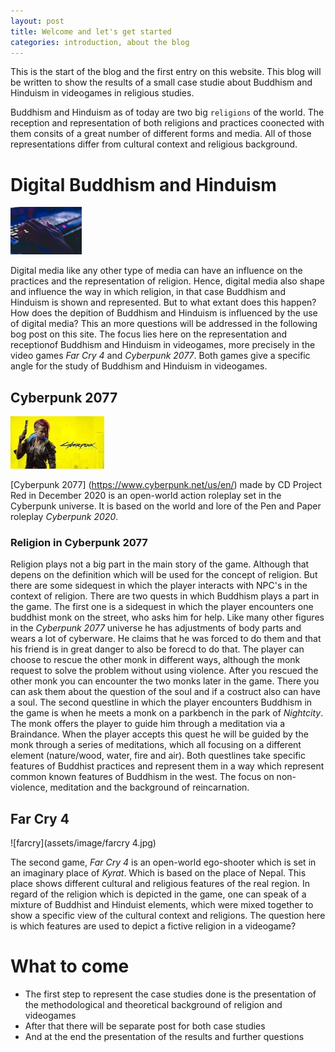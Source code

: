 ```yaml
---
layout: post
title: Welcome and let's get started
categories: introduction, about the blog
---
```


This is the start of the blog and the first entry on this website.
This blog will be written to show the results of a small case studie about Buddhism and Hinduism in videogames in religious studies.
<!--more-->
Buddhism and Hinduism as of today are two big `religions` of the world. The reception and representation of both religions and practices coonected with them consits of a great number of different forms and media.
All of those representations differ from cultural context and religious background. 

# Digital Buddhism and Hinduism
![Gaming](/assets/image/gaming_image_cut.jpg)

Digital media like any other type of media can have an influence on the practices and the representation of religion. Hence, digital media also shape and influence the way in which religion, in that case Buddhism and Hinduism is shown and represented.
But to what extant does this happen? How does the depition of Buddhism and Hinduism is influenced by the use of digital media? This an more questions will be addressed in the following bog post on this site.
The focus lies here on the representation and receptionof Buddhism and Hinduism in videogames, more precisely in the video games _Far Cry 4_ and _Cyberpunk 2077_.
Both games give a specific angle for the study of Buddhism and Hinduism in videogames. 
## Cyberpunk 2077

![Cyberpunk 2077](/assets/image/Cyberpunk_2077.jpg)

[Cyberpunk 2077] (https://www.cyberpunk.net/us/en/) made by CD Project Red in December 2020 is an open-world action roleplay set in the Cyberpunk universe. It is based on the world and lore of the Pen and Paper roleplay _Cyberpunk 2020_.
### Religion in Cyberpunk 2077
Religion plays not a big part in the main story of the game. Although that depens on the definition which will be used for the concept of religion. But there are some sidequest in which the player interacts with NPC's in the context of religion.
There are two quests in which Buddhism plays a part in the game. The first one is a sidequest in which the player encounters one buddhist monk on the street, who asks him for help. Like many other figures in the _Cyberpunk 2077_ universe he has adjustments of body parts and wears a lot of cyberware. He claims that he was forced to do them and that his friend is in great danger to also be forecd to do that. 
The player can choose to rescue the other monk in different ways, although the monk request to solve the problem without using violence. After you rescued the other monk you can encounter the two monks later in the game. There you can ask them about the question of the soul and if a costruct also can have a soul.
The second questline in which the player encounters Buddhism in the game is when he meets a monk on a parkbench in the park of _Nightcity_. The monk offers the player to guide him through a meditation via a Braindance. When the player accepts this quest he will be guided by the monk through a series of meditations, which all focusing on  a different element (nature/wood, water, fire and air). 
Both questlines take specific features of Buddhist practices and represent them in a way which represent common known features of Buddhism in the west. The focus on non-violence, meditation and the background of reincarnation.

## Far Cry 4

![farcry](assets/image/farcry 4.jpg)

The second game, _Far Cry 4_ is an open-world ego-shooter which is set in an imaginary place of _Kyrat_. Which is based on the place of Nepal. This place shows different cultural and religious features of the real region. 
In regard of the religion which is depicted in the game, one can speak of a mixture of Buddhist and Hinduist elements, which were mixed together to show a specific view of the cultural context and religions. 
The question here is which features are used to depict a fictive religion in a videogame?

# What to come
- The first step to represent the case studies done is the presentation of the methodological and theoretical background of religion and videogames 
- After that there will be separate post for both case studies 
- And at the end the presentation of the results and further questions
